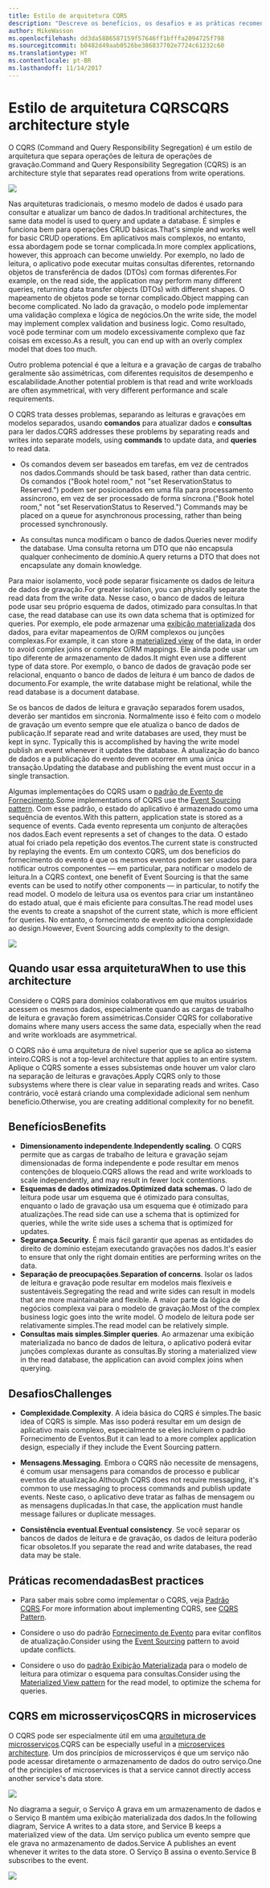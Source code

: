 ```yaml
---
title: Estilo de arquitetura CQRS
description: "Descreve os benefícios, os desafios e as práticas recomendadas para arquiteturas CQRS"
author: MikeWasson
ms.openlocfilehash: dd3da5886587159f57646ff1bfffa2094725f798
ms.sourcegitcommit: b0482d49aab0526be386837702e7724c61232c60
ms.translationtype: HT
ms.contentlocale: pt-BR
ms.lasthandoff: 11/14/2017
---
```

# <a name="cqrs-architecture-style"></a><span data-ttu-id="c5277-103">Estilo de arquitetura CQRS</span><span class="sxs-lookup"><span data-stu-id="c5277-103">CQRS architecture style</span></span>

<span data-ttu-id="c5277-104">O CQRS (Command and Query Responsibility Segregation) é um estilo de arquitetura que separa operações de leitura de operações de gravação.</span><span class="sxs-lookup"><span data-stu-id="c5277-104">Command and Query Responsibility Segregation (CQRS) is an architecture style that separates read operations from write operations.</span></span> 

![](./images/cqrs-logical.svg)

<span data-ttu-id="c5277-105">Nas arquiteturas tradicionais, o mesmo modelo de dados é usado para consultar e atualizar um banco de dados.</span><span class="sxs-lookup"><span data-stu-id="c5277-105">In traditional architectures, the same data model is used to query and update a database.</span></span> <span data-ttu-id="c5277-106">É simples e funciona bem para operações CRUD básicas.</span><span class="sxs-lookup"><span data-stu-id="c5277-106">That's simple and works well for basic CRUD operations.</span></span> <span data-ttu-id="c5277-107">Em aplicativos mais complexos, no entanto, essa abordagem pode se tornar complicada.</span><span class="sxs-lookup"><span data-stu-id="c5277-107">In more complex applications, however, this approach can become unwieldy.</span></span> <span data-ttu-id="c5277-108">Por exemplo, no lado de leitura, o aplicativo pode executar muitas consultas diferentes, retornando objetos de transferência de dados (DTOs) com formas diferentes.</span><span class="sxs-lookup"><span data-stu-id="c5277-108">For example, on the read side, the application may perform many different queries, returning data transfer objects (DTOs) with different shapes.</span></span> <span data-ttu-id="c5277-109">O mapeamento de objetos pode se tornar complicado.</span><span class="sxs-lookup"><span data-stu-id="c5277-109">Object mapping can become complicated.</span></span> <span data-ttu-id="c5277-110">No lado da gravação, o modelo pode implementar uma validação complexa e lógica de negócios.</span><span class="sxs-lookup"><span data-stu-id="c5277-110">On the write side, the model may implement complex validation and business logic.</span></span> <span data-ttu-id="c5277-111">Como resultado, você pode terminar com um modelo excessivamente complexo que faz coisas em excesso.</span><span class="sxs-lookup"><span data-stu-id="c5277-111">As a result, you can end up with an overly complex model that does too much.</span></span>

<span data-ttu-id="c5277-112">Outro problema potencial é que a leitura e a gravação de cargas de trabalho geralmente são assimétricas, com diferentes requisitos de desempenho e escalabilidade.</span><span class="sxs-lookup"><span data-stu-id="c5277-112">Another potential problem is that read and write workloads are often asymmetrical, with very different performance and scale requirements.</span></span> 

<span data-ttu-id="c5277-113">O CQRS trata desses problemas, separando as leituras e gravações em modelos separados, usando **comandos** para atualizar dados e **consultas** para ler dados.</span><span class="sxs-lookup"><span data-stu-id="c5277-113">CQRS addresses these problems by separating reads and writes into separate models, using **commands** to update data, and **queries** to read data.</span></span>

- <span data-ttu-id="c5277-114">Os comandos devem ser baseados em tarefas, em vez de centrados nos dados.</span><span class="sxs-lookup"><span data-stu-id="c5277-114">Commands should be task based, rather than data centric.</span></span> <span data-ttu-id="c5277-115">Os comandos ("Book hotel room," not "set ReservationStatus to Reserved.") podem ser posicionados em uma fila para processamento assíncrono, em vez de ser processado de forma síncrona.</span><span class="sxs-lookup"><span data-stu-id="c5277-115">("Book hotel room," not "set ReservationStatus to Reserved.") Commands may be placed on a queue for asynchronous processing, rather than being processed synchronously.</span></span>

- <span data-ttu-id="c5277-116">As consultas nunca modificam o banco de dados.</span><span class="sxs-lookup"><span data-stu-id="c5277-116">Queries never modify the database.</span></span> <span data-ttu-id="c5277-117">Uma consulta retorna um DTO que não encapsula qualquer conhecimento de domínio.</span><span class="sxs-lookup"><span data-stu-id="c5277-117">A query returns a DTO that does not encapsulate any domain knowledge.</span></span>

<span data-ttu-id="c5277-118">Para maior isolamento, você pode separar fisicamente os dados de leitura de dados de gravação.</span><span class="sxs-lookup"><span data-stu-id="c5277-118">For greater isolation, you can physically separate the read data from the write data.</span></span> <span data-ttu-id="c5277-119">Nesse caso, o banco de dados de leitura pode usar seu próprio esquema de dados, otimizado para consultas.</span><span class="sxs-lookup"><span data-stu-id="c5277-119">In that case, the read database can use its own data schema that is optimized for queries.</span></span> <span data-ttu-id="c5277-120">Por exemplo, ele pode armazenar uma [exibição materializada][materialized-view] dos dados, para evitar mapeamentos de O/RM complexos ou junções complexas.</span><span class="sxs-lookup"><span data-stu-id="c5277-120">For example, it can store a [materialized view][materialized-view] of the data, in order to avoid complex joins or complex O/RM mappings.</span></span> <span data-ttu-id="c5277-121">Ele ainda pode usar um tipo diferente de armazenamento de dados.</span><span class="sxs-lookup"><span data-stu-id="c5277-121">It might even use a different type of data store.</span></span> <span data-ttu-id="c5277-122">Por exemplo, o banco de dados de gravação pode ser relacional, enquanto o banco de dados de leitura é um banco de dados de documento.</span><span class="sxs-lookup"><span data-stu-id="c5277-122">For example, the write database might be relational, while the read database is a document database.</span></span>

<span data-ttu-id="c5277-123">Se os bancos de dados de leitura e gravação separados forem usados, deverão ser mantidos em sincronia. Normalmente isso é feito com o modelo de gravação um evento sempre que ele atualiza o banco de dados de publicação.</span><span class="sxs-lookup"><span data-stu-id="c5277-123">If separate read and write databases are used, they must be kept in sync. Typically this is accomplished by  having the write model publish an event whenever it updates the database.</span></span> <span data-ttu-id="c5277-124">A atualização do banco de dados e a publicação do evento devem ocorrer em uma única transação.</span><span class="sxs-lookup"><span data-stu-id="c5277-124">Updating the database and publishing the event must occur in a single transaction.</span></span> 

<span data-ttu-id="c5277-125">Algumas implementações do CQRS usam o [padrão de Evento de Fornecimento][event-sourcing].</span><span class="sxs-lookup"><span data-stu-id="c5277-125">Some implementations of CQRS use the [Event Sourcing pattern][event-sourcing].</span></span> <span data-ttu-id="c5277-126">Com esse padrão, o estado do aplicativo é armazenado como uma sequência de eventos.</span><span class="sxs-lookup"><span data-stu-id="c5277-126">With this pattern, application state is stored as a sequence of events.</span></span> <span data-ttu-id="c5277-127">Cada evento representa um conjunto de alterações nos dados.</span><span class="sxs-lookup"><span data-stu-id="c5277-127">Each event represents a set of changes to the data.</span></span> <span data-ttu-id="c5277-128">O estado atual foi criado pela repetição dos eventos.</span><span class="sxs-lookup"><span data-stu-id="c5277-128">The current state is constructed by replaying the events.</span></span> <span data-ttu-id="c5277-129">Em um contexto CQRS, um dos benefícios do fornecimento do evento é que os mesmos eventos podem ser usados para notificar outros componentes &mdash; em particular, para notificar o modelo de leitura.</span><span class="sxs-lookup"><span data-stu-id="c5277-129">In a CQRS context, one benefit of Event Sourcing is that the same events can be used to notify other components &mdash; in particular, to notify the read model.</span></span> <span data-ttu-id="c5277-130">O modelo de leitura usa os eventos para criar um instantâneo do estado atual, que é mais eficiente para consultas.</span><span class="sxs-lookup"><span data-stu-id="c5277-130">The read model uses the events to create a snapshot of the current state, which is more efficient for queries.</span></span> <span data-ttu-id="c5277-131">No entanto, o fornecimento de evento adiciona complexidade ao design.</span><span class="sxs-lookup"><span data-stu-id="c5277-131">However, Event Sourcing adds complexity to the design.</span></span>

![](./images/cqrs-events.svg)

## <a name="when-to-use-this-architecture"></a><span data-ttu-id="c5277-132">Quando usar essa arquitetura</span><span class="sxs-lookup"><span data-stu-id="c5277-132">When to use this architecture</span></span>

<span data-ttu-id="c5277-133">Considere o CQRS para domínios colaborativos em que muitos usuários acessem os mesmos dados, especialmente quando as cargas de trabalho de leitura e gravação forem assimétricas.</span><span class="sxs-lookup"><span data-stu-id="c5277-133">Consider CQRS for collaborative domains where many users access the same data, especially when the read and write workloads are asymmetrical.</span></span>

<span data-ttu-id="c5277-134">O CQRS não é uma arquitetura de nível superior que se aplica ao sistema inteiro.</span><span class="sxs-lookup"><span data-stu-id="c5277-134">CQRS is not a top-level architecture that applies to an entire system.</span></span> <span data-ttu-id="c5277-135">Aplique o CQRS somente a esses subsistemas onde houver um valor claro na separação de leituras e gravações.</span><span class="sxs-lookup"><span data-stu-id="c5277-135">Apply CQRS only to those subsystems where there is clear value in separating reads and writes.</span></span> <span data-ttu-id="c5277-136">Caso contrário, você estará criando uma complexidade adicional sem nenhum benefício.</span><span class="sxs-lookup"><span data-stu-id="c5277-136">Otherwise, you are creating additional complexity for no benefit.</span></span>

## <a name="benefits"></a><span data-ttu-id="c5277-137">Benefícios</span><span class="sxs-lookup"><span data-stu-id="c5277-137">Benefits</span></span>

- <span data-ttu-id="c5277-138">**Dimensionamento independente**.</span><span class="sxs-lookup"><span data-stu-id="c5277-138">**Independently scaling**.</span></span> <span data-ttu-id="c5277-139">O CQRS permite que as cargas de trabalho de leitura e gravação sejam dimensionadas de forma independente e pode resultar em menos contenções de bloqueio.</span><span class="sxs-lookup"><span data-stu-id="c5277-139">CQRS allows the read and write workloads to scale independently, and may result in fewer lock contentions.</span></span>
- <span data-ttu-id="c5277-140">**Esquemas de dados otimizados.**</span><span class="sxs-lookup"><span data-stu-id="c5277-140">**Optimized data schemas.**</span></span>  <span data-ttu-id="c5277-141">O lado de leitura pode usar um esquema que é otimizado para consultas, enquanto o lado de gravação usa um esquema que é otimizado para atualizações.</span><span class="sxs-lookup"><span data-stu-id="c5277-141">The read side can use a schema that is optimized for queries, while the write side uses a schema that is optimized for updates.</span></span>  
- <span data-ttu-id="c5277-142">**Segurança**.</span><span class="sxs-lookup"><span data-stu-id="c5277-142">**Security**.</span></span> <span data-ttu-id="c5277-143">É mais fácil garantir que apenas as entidades do direito de domínio estejam executando gravações nos dados.</span><span class="sxs-lookup"><span data-stu-id="c5277-143">It's easier to ensure that only the right domain entities are performing writes on the data.</span></span>
- <span data-ttu-id="c5277-144">**Separação de preocupações**.</span><span class="sxs-lookup"><span data-stu-id="c5277-144">**Separation of concerns**.</span></span> <span data-ttu-id="c5277-145">Isolar os lados de leitura e gravação pode resultar em modelos mais flexíveis e sustentáveis.</span><span class="sxs-lookup"><span data-stu-id="c5277-145">Segregating the read and write sides can result in models that are more maintainable and flexible.</span></span> <span data-ttu-id="c5277-146">A maior parte da lógica de negócios complexa vai para o modelo de gravação.</span><span class="sxs-lookup"><span data-stu-id="c5277-146">Most of the complex business logic goes into the write model.</span></span> <span data-ttu-id="c5277-147">O modelo de leitura pode ser relativamente simples.</span><span class="sxs-lookup"><span data-stu-id="c5277-147">The read model can be relatively simple.</span></span>
- <span data-ttu-id="c5277-148">**Consultas mais simples**.</span><span class="sxs-lookup"><span data-stu-id="c5277-148">**Simpler queries**.</span></span> <span data-ttu-id="c5277-149">Ao armazenar uma exibição materializada no banco de dados de leitura, o aplicativo poderá evitar junções complexas durante as consultas.</span><span class="sxs-lookup"><span data-stu-id="c5277-149">By storing a materialized view in the read database, the application can avoid complex joins when querying.</span></span>

## <a name="challenges"></a><span data-ttu-id="c5277-150">Desafios</span><span class="sxs-lookup"><span data-stu-id="c5277-150">Challenges</span></span>

- <span data-ttu-id="c5277-151">**Complexidade**.</span><span class="sxs-lookup"><span data-stu-id="c5277-151">**Complexity**.</span></span> <span data-ttu-id="c5277-152">A ideia básica do CQRS é simples.</span><span class="sxs-lookup"><span data-stu-id="c5277-152">The basic idea of CQRS is simple.</span></span> <span data-ttu-id="c5277-153">Mas isso poderá resultar em um design de aplicativo mais complexo, especialmente se eles incluírem o padrão Fornecimento de Eventos.</span><span class="sxs-lookup"><span data-stu-id="c5277-153">But it can lead to a more complex application design, especially if they include the Event Sourcing pattern.</span></span>

- <span data-ttu-id="c5277-154">**Mensagens**.</span><span class="sxs-lookup"><span data-stu-id="c5277-154">**Messaging**.</span></span> <span data-ttu-id="c5277-155">Embora o CQRS não necessite de mensagens, é comum usar mensagens para comandos de processo e publicar eventos de atualização.</span><span class="sxs-lookup"><span data-stu-id="c5277-155">Although CQRS does not require messaging, it's common to use messaging to process commands and publish update events.</span></span> <span data-ttu-id="c5277-156">Neste caso, o aplicativo deve tratar as falhas de mensagem ou as mensagens duplicadas.</span><span class="sxs-lookup"><span data-stu-id="c5277-156">In that case, the application must handle message failures or duplicate messages.</span></span> 

- <span data-ttu-id="c5277-157">**Consistência eventual**.</span><span class="sxs-lookup"><span data-stu-id="c5277-157">**Eventual consistency**.</span></span> <span data-ttu-id="c5277-158">Se você separar os bancos de dados de leitura e de gravação, os dados de leitura poderão ficar obsoletos.</span><span class="sxs-lookup"><span data-stu-id="c5277-158">If you separate the read and write databases, the read data may be stale.</span></span> 

## <a name="best-practices"></a><span data-ttu-id="c5277-159">Práticas recomendadas</span><span class="sxs-lookup"><span data-stu-id="c5277-159">Best practices</span></span>

- <span data-ttu-id="c5277-160">Para saber mais sobre como implementar o CQRS, veja [Padrão CQRS][cqrs-pattern].</span><span class="sxs-lookup"><span data-stu-id="c5277-160">For more information about implementing CQRS, see [CQRS Pattern][cqrs-pattern].</span></span>

- <span data-ttu-id="c5277-161">Considere o uso do padrão [Fornecimento de Evento][event-sourcing] para evitar conflitos de atualização.</span><span class="sxs-lookup"><span data-stu-id="c5277-161">Consider using the [Event Sourcing][event-sourcing] pattern to avoid update conflicts.</span></span>

- <span data-ttu-id="c5277-162">Considere o uso do [padrão Exibição Materializada][materialized-view] para o modelo de leitura para otimizar o esquema para consultas.</span><span class="sxs-lookup"><span data-stu-id="c5277-162">Consider using the [Materialized View pattern][materialized-view] for the read model, to optimize the schema for queries.</span></span>

## <a name="cqrs-in-microservices"></a><span data-ttu-id="c5277-163">CQRS em microsserviços</span><span class="sxs-lookup"><span data-stu-id="c5277-163">CQRS in microservices</span></span>

<span data-ttu-id="c5277-164">O CQRS pode ser especialmente útil em uma [arquitetura de microsserviços][microservices].</span><span class="sxs-lookup"><span data-stu-id="c5277-164">CQRS can be especially useful in a [microservices architecture][microservices].</span></span> <span data-ttu-id="c5277-165">Um dos princípios de microsserviços é que um serviço não pode acessar diretamente o armazenamento de dados do outro serviço.</span><span class="sxs-lookup"><span data-stu-id="c5277-165">One of the principles of microservices is that a service cannot directly access another service's data store.</span></span>

![](./images/cqrs-microservices-wrong.png)

<span data-ttu-id="c5277-166">No diagrama a seguir, o Serviço A grava em um armazenamento de dados e o Serviço B mantém uma exibição materializada dos dados.</span><span class="sxs-lookup"><span data-stu-id="c5277-166">In the following diagram, Service A writes to a data store, and Service B keeps a materialized view of the data.</span></span> <span data-ttu-id="c5277-167">Um serviço publica um evento sempre que ele grava no armazenamento de dados.</span><span class="sxs-lookup"><span data-stu-id="c5277-167">Service A publishes an event whenever it writes to the data store.</span></span> <span data-ttu-id="c5277-168">O Serviço B assina o evento.</span><span class="sxs-lookup"><span data-stu-id="c5277-168">Service B subscribes to the event.</span></span>

![](./images/cqrs-microservices-right.png)


<!-- links -->

[cqrs-pattern]: ../../patterns/cqrs.md
[event-sourcing]: ../../patterns/event-sourcing.md
[materialized-view]: ../../patterns/materialized-view.md
[microservices]: ./microservices.md
